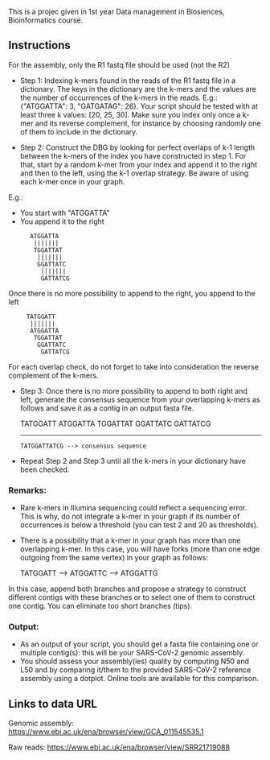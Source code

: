 This is a projec given in 1st year Data management in Biosiences, Bioinformatics course.


## Instructions
For the assembly, only the R1 fastq file should be used (not the R2)

 - Step 1: Indexing k-mers found in the reads of the R1 fastq file in a dictionary. The keys in the dictionary are the k-mers and the values are the number of occurrences of the k-mers in the reads. E.g.: {"ATGGATTA": 3, "GATGATAG": 26}. Your script should be tested with at least three k values: [20, 25, 30]. Make sure you index only once a k-mer and its reverse complement, for instance by choosing randomly one of them to include in the dictionary.

 - Step 2: Construct the DBG by looking for perfect overlaps of k-1 length between the k-mers of the index you have constructed in step 1. For that, start by a random k-mer from your index and append it to the right and then to the left, using the k-1 overlap strategy. Be aware of using each k-mer once in your graph.

E.g.:
 - You start with "ATGGATTA"
 - You append it to the right
```
      ATGGATTA
       |||||||
       TGGATTAT
        |||||||
        GGATTATC
         |||||||
         GATTATCG
```
Once there is no more possibility to append to the right, you append to the left
```
     TATGGATT
      |||||||
      ATGGATTA
       TGGATTAT
        GGATTATC
         GATTATCG
```
For each overlap check, do not forget to take into consideration the reverse complement of the k-mers.

 - Step 3: Once there is no more possibility to append to both right and left, generate the consensus sequence from your overlapping k-mers as follows and save it as a contig in an output fasta file.

     TATGGATT
      ATGGATTA
       TGGATTAT
        GGATTATC
         GATTATCG
    ___________________
       TATGGATTATCG --> consensus sequence

 - Repeat Step 2 and Step 3 until all the k-mers in your dictionary have been checked.

### Remarks:

 - Rare k-mers in Illumina sequencing could reflect a sequencing error. This is why, do not integrate a k-mer in your graph if its number of occurrences is below a threshold (you can test 2 and 20 as thresholds).
 - There is a possibility that a k-mer in your graph has more than one overlapping k-mer. In this case, you will have forks (more than one edge outgoing from the same vertex) in your graph as follows:

    TATGGATT --> ATGGATTC
             --> ATGGATTG

In this case, append both branches and propose a strategy to construct different contigs with these branches or to select one of them to construct one contig. You can eliminate too short branches (tips).

### Output:

 - As an output of your script, you should get a fasta file containing one or multiple contig(s): this will be your SARS-CoV-2 genomic assembly.
 -  You should assess your assembly(ies) quality by computing N50 and L50 and by comparing it/them to the provided SARS-CoV-2 reference assembly using a dotplot. Online tools are available for this comparison.


## Links to data URL

Genomic assembly: https://www.ebi.ac.uk/ena/browser/view/GCA_011545535.1

Raw reads: https://www.ebi.ac.uk/ena/browser/view/SRR21719088
